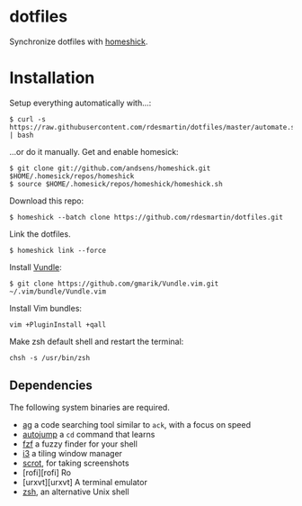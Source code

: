 dotfiles
========
Synchronize dotfiles with [homeshick][homeshick].

Installation
============
Setup everything automatically with...:

    $ curl -s https://raw.githubusercontent.com/rdesmartin/dotfiles/master/automate.sh | bash

...or do it manually. Get and enable homesick:

    $ git clone git://github.com/andsens/homeshick.git $HOME/.homesick/repos/homeshick
    $ source $HOME/.homesick/repos/homeshick/homeshick.sh

Download this repo:

    $ homeshick --batch clone https://github.com/rdesmartin/dotfiles.git

Link the dotfiles.

    $ homeshick link --force

Install [Vundle][vundle]:

    $ git clone https://github.com/gmarik/Vundle.vim.git ~/.vim/bundle/Vundle.vim

Install Vim bundles:

    vim +PluginInstall +qall

Make zsh default shell and restart the terminal:

    chsh -s /usr/bin/zsh

Dependencies
------------
The following system binaries are required.

* [ag][ag] a code searching tool similar to `ack`, with a focus on speed
* [autojump][autojump] a `cd` command that learns
* [fzf][fzf] a fuzzy finder for your shell
* [i3][i3] a tiling window manager
* [scrot][scrot], for taking screenshots
* [rofi][rofi] Ro
* [urxvt][urxvt] A terminal emulator
* [zsh][zsh], an alternative Unix shell

[ag]:https://github.com/ggreer/the_silver_searcher
[autojump]:https://github.com/joelthelion/autojump
[fzf]:https://github.com/junegunn/fzf
[i3]:https://i3wm.org/
[scrot]:https://launchpad.net/ubuntu/+source/scrot
[zsh]:http://www.zsh.org/

[homeshick]:https://github.com/andsens/homeshick
[vundle]:https://github.com/gmarik/Vundle.vim
